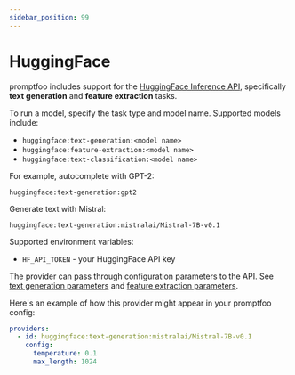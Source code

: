 ```yaml
---
sidebar_position: 99
---
```


# HuggingFace

promptfoo includes support for the [HuggingFace Inference API](https://huggingface.co/inference-api), specifically **text generation** and **feature extraction** tasks.

To run a model, specify the task type and model name.  Supported models include:

- `huggingface:text-generation:<model name>`
- `huggingface:feature-extraction:<model name>`
- `huggingface:text-classification:<model name>`

For example, autocomplete with GPT-2:
```
huggingface:text-generation:gpt2
```

Generate text with Mistral:
```
huggingface:text-generation:mistralai/Mistral-7B-v0.1
```

Supported environment variables:

- `HF_API_TOKEN` - your HuggingFace API key

The provider can pass through configuration parameters to the API.  See [text generation parameters](https://huggingface.co/docs/api-inference/detailed_parameters#text-generation-task) and [feature extraction parameters](https://huggingface.co/docs/api-inference/detailed_parameters#feature-extraction-task).

Here's an example of how this provider might appear in your promptfoo config:

```yaml
providers:
  - id: huggingface:text-generation:mistralai/Mistral-7B-v0.1
    config:
      temperature: 0.1
      max_length: 1024
```
